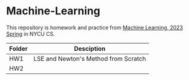 # Machine-Learning
This repository is homework and practice from [Machine Learning, 2023 Spring](https://timetable.nycu.edu.tw/?r=main/crsoutline&Acy=111&Sem=2&CrsNo=535526&lang=zh-tw) in NYCU CS.

| Folder | Desciption |
|--------|------------|
| HW1 | LSE and Newton's Method from Scratch|
| HW2 | |
